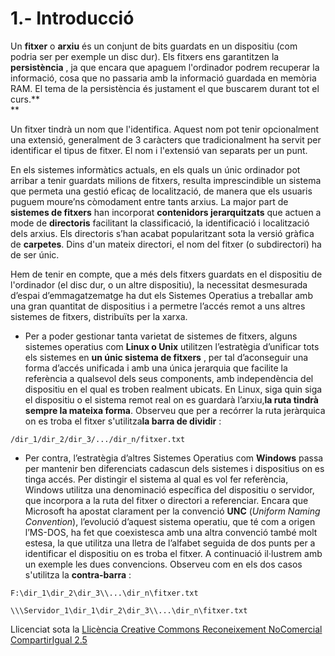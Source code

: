 # 1.- Introducció

Un **fitxer** o **arxiu** és un conjunt de bits guardats en un dispositiu (com
podria ser per exemple un disc dur). Els fitxers ens garantitzen la
**persistència** , ja que encara que apaguem l'ordinador podrem recuperar la
informació, cosa que no passaria amb la informació guardada en memòria RAM. El
tema de la persistència és justament el que buscarem durant tot el curs.**  
**

Un fitxer tindrà un nom que l'identifica. Aquest nom pot tenir opcionalment
una extensió, generalment de 3 caràcters que tradicionalment ha servit per
identificar el tipus de fitxer. El nom i l'extensió van separats per un punt.

En els sistemes informàtics actuals, en els quals un únic ordinador pot
arribar a tenir guardats milions de fitxers, resulta imprescindible un sistema
que permeta una gestió eficaç de localització, de manera que els usuaris
puguem moure’ns còmodament entre tants arxius. La major part de **sistemes de
fitxers** han incorporat **contenidors jerarquitzats** que actuen a mode de
**directoris** facilitant la classificació, la identificació i localització
dels arxius. Els directoris s’han acabat popularitzant sota la versió gràfica
de **carpetes**. Dins d'un mateix directori, el nom del fitxer (o
subdirectori) ha de ser únic.

Hem de tenir en compte, que a més dels fitxers guardats en el dispositiu de
l'ordinador (el disc dur, o un altre dispositiu), la necessitat desmesurada
d’espai d’emmagatzematge ha dut els Sistemes Operatius a treballar amb una
gran quantitat de dispositius i a permetre l’accés remot a uns altres sistemes
de fitxers, distribuïts per la xarxa.

  * Per a poder gestionar tanta varietat de sistemes de fitxers, alguns sistemes operatius com **Linux o Unix** utilitzen l’estratègia d’unificar tots els sistemes en **un únic sistema de fitxers** , per tal d’aconseguir una forma d’accés unificada i amb una única jerarquia que facilite la referència a qualsevol dels seus components, amb independència del dispositiu en el qual es troben realment ubicats. En Linux, siga quin siga el dispositiu o el sistema remot real on es guardarà l’arxiu,**la ruta tindrà sempre la mateixa forma**. Observeu que per a recórrer la ruta jeràrquica on es troba el fitxer s'utilitza**la barra de dividir** :
~~~
/dir_1/dir_2/dir_3/.../dir_n/fitxer.txt
~~~

  * Per contra, l’estratègia d’altres Sistemes Operatius com **Windows** passa per mantenir ben diferenciats cadascun dels sistemes i dispositius on es tinga accés. Per distingir el sistema al qual es vol fer referència, Windows utilitza una denominació específica del dispositiu o servidor, que incorpora a la ruta del fitxer o directori a referenciar. Encara que Microsoft ha apostat clarament per la convenció **UNC** (_Uniform Naming Convention_), l’evolució d’aquest sistema operatiu, que té com a origen l’MS-DOS, ha fet que coexistesca amb una altra convenció també molt estesa, la que utilitza una lletra de l’alfabet seguida de dos punts per a identificar el dispositiu on es troba el fitxer. A continuació il·lustrem amb un exemple les dues convencions. Observeu com en els dos casos s'utilitza la **contra-barra** :
~~~
F:\dir_1\dir_2\dir_3\\...\dir_n\fitxer.txt

\\\Servidor_1\dir_1\dir_2\dir_3\\...\dir_n\fitxer.txt
~~~

Llicenciat sota la  [Llicència Creative Commons Reconeixement NoComercial
CompartirIgual 2.5](http://creativecommons.org/licenses/by-nc-sa/2.5/)


